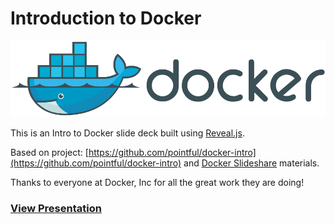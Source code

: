 Introduction to Docker
===============

[![Docker](./docker-img/logo.svg)](http://ssokurenko.github.io/docker-intro/)

This is an Intro to Docker slide deck built using [Reveal.js](https://github.com/hakimel/reveal.js).

Based on project: [https://github.com/pointful/docker-intro](https://github.com/pointful/docker-intro) and [Docker Slideshare](http://www.slideshare.net/dotCloud) materials.

Thanks to everyone at Docker, Inc for all the great work they are doing!

### [View Presentation](http://ssokurenko.github.io/docker-intro/)
